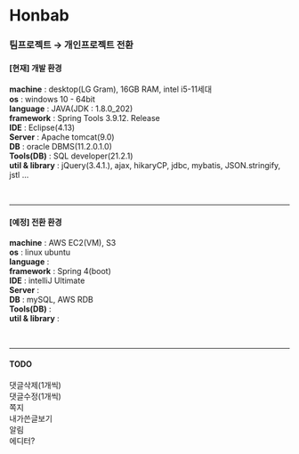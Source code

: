 <h1> Honbab </h1>
<h3>팀프로젝트 → 개인프로젝트 전환 </h3>

<h4>[현재] 개발 환경</h4>
<b>machine</b> : desktop(LG Gram), 16GB RAM, intel i5-11세대 <br>
<b>os</b> : windows 10 - 64bit <br> 
<b>language</b> : JAVA(JDK : 1.8.0_202) <br>
<b>framework</b> : Spring Tools 3.9.12. Release  <br>
<b>IDE</b> : Eclipse(4.13)  <br>
<b>Server</b> : Apache tomcat(9.0)  <br>
<b>DB</b> : oracle DBMS(11.2.0.1.0)  <br>
<b>Tools(DB)</b> : SQL developer(21.2.1)  <br>
<b>util & library</b> : jQuery(3.4.1.), ajax, hikaryCP, jdbc, mybatis, JSON.stringify, jstl ...  <br>
  
<br><hr>
  
<h4>[예정] 전환 환경</h4>
<b>machine</b> : AWS EC2(VM), S3	 <br>
<b>os</b> : linux ubuntu  <br>
<b>language</b> :  <br>
<b>framework</b> : Spring 4(boot)  <br>
<b>IDE</b> : intelliJ Ultimate  <br>
<b>Server</b> :  <br>
<b>DB</b> : mySQL, AWS RDB  <br>
<b>Tools(DB)</b> :  <br>
<b>util & library</b> :  <br>

<br><hr>

<h4>TODO</h4>
댓글삭제(1개씩)<br>
댓글수정(1개씩)<br>
쪽지<br>
내가쓴글보기<br>
알림<br>
에디터?<br>
